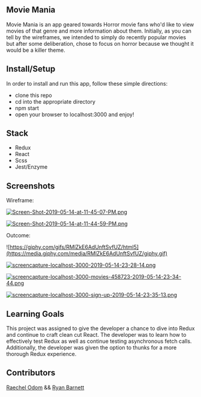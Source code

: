 ## Movie Mania

Movie Mania is an app geared towards Horror movie fans who'd like to view movies of that genre and more information about them. Initially, as you can tell by the wireframes, we intended to simply do recently popular movies but after some deliberation, chose to focus on horror because we thought it would be a killer theme.

## Install/Setup
In order to install and run this app, follow these simple directions:
 - clone this repo
 - cd into the appropriate directory
 - npm start
 - open your browser to localhost:3000 and enjoy!
 
 ## Stack
  - Redux
  - React
  - Scss
  - Jest/Enzyme

## Screenshots

Wireframe:

[![Screen-Shot-2019-05-14-at-11-45-07-PM.png](https://i.postimg.cc/brNdd7N3/Screen-Shot-2019-05-14-at-11-45-07-PM.png)](https://postimg.cc/DJH7MYGX)

[![Screen-Shot-2019-05-14-at-11-44-59-PM.png](https://i.postimg.cc/05cbhyc3/Screen-Shot-2019-05-14-at-11-44-59-PM.png)](https://postimg.cc/PNvXwTGz)

Outcome:

![https://giphy.com/gifs/RMlZkE6AdUnftSvfUZ/html5](https://media.giphy.com/media/RMlZkE6AdUnftSvfUZ/giphy.gif)

[![screencapture-localhost-3000-2019-05-14-23-28-14.png](https://i.postimg.cc/c15bDQyb/screencapture-localhost-3000-2019-05-14-23-28-14.png)](https://postimg.cc/c6whCtJR)

[![screencapture-localhost-3000-movies-458723-2019-05-14-23-34-44.png](https://i.postimg.cc/zfjdThFp/screencapture-localhost-3000-movies-458723-2019-05-14-23-34-44.png)](https://postimg.cc/mcPNstqF)

[![screencapture-localhost-3000-sign-up-2019-05-14-23-35-13.png](https://i.postimg.cc/X7CQQmgr/screencapture-localhost-3000-sign-up-2019-05-14-23-35-13.png)](https://postimg.cc/Xpnfv2mW)


## Learning Goals
This project was assigned to give the developer a chance to dive into Redux and continue to craft clean cut React. The developer was to learn how to effectively test Redux as well as continue testing asynchronous fetch calls. Additionally, the developer was given the option to thunks for a more thorough Redux experience.

## Contributors
[Raechel Odom](https://github.com/raechelo) &&  [Ryan Barnett](https://github.com/RyanDBarnett)
